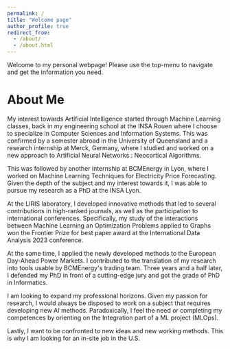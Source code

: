 ```yaml
---
permalink: /
title: "Welcome page"
author_profile: true
redirect_from: 
  - /about/
  - /about.html
---
```


Welcome to my personal webpage! Please use the top-menu to navigate and get the information you need.

# About Me

My interest towards Artificial Intelligence started through Machine Learning classes, back in my engineering school at the INSA Rouen where I choose to specialize in Computer Sciences and Information Systems. This was confirmed by a semester abroad in the University of Queensland and a research internship at Merck, Germany, where I studied and worked on a new approach to Artificial Neural Networks : Neocortical Algorithms.

This was followed by another internship at BCMEnergy in Lyon, where I worked on Machine Learning Techniques for Electricity Price Forecasting. Given the depth of the subject and my interest towards it, I was able to pursue my research as a PhD at the INSA Lyon. 

At the LIRIS laboratory, I developed innovative methods that led to several contributions in high-ranked journals, as well as the participation to international conferences. Specifically, my study of the interactions between Machine Learning an Optimization Problems applied to Graphs won the Frontier Prize for best paper award at the International Data Analysis 2023 conference.

At the same time, I applied the newly developed methods to the European Day-Ahead Power Markets. I contributed to the translation of my research into tools usable by BCMEnergy's trading team. Three years and a half later, I defended my PhD in front of a cutting-edge jury and got the grade of PhD in Informatics.

I am looking to expand my professional horizons. Given my passion for research, I would always be disposed to work on a subject that requires developing new AI methods. Paradoxically, I feel the need or completing my competences by orienting on the Integration part of a ML project (MLOps).

Lastly, I want to be confronted to new ideas and new working methods. This is why I am looking for an in-site job in the U.S.
